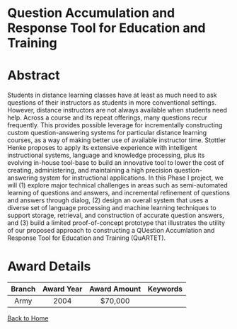 
Question Accumulation and Response Tool for Education and Training
==================================================================

# Abstract


Students in distance learning classes have at least as much need to ask questions of their instructors as students in more conventional settings.  However, distance instructors are not always available when students need help.  Across a course and its repeat offerings, many questions recur frequently.  This provides possible leverage for incrementally constructing custom question-answering systems for particular distance learning courses, as a way of making better use of available instructor time.    Stottler Henke proposes to apply its extensive experience with intelligent instructional systems, language and knowledge processing, plus its evolving in-house tool-base to build an innovative tool to lower the cost of creating, administering, and maintaining a high precision question-answering system for instructional applications.  In this Phase I project, we will (1) explore major technical challenges in areas such as semi-automated learning of questions and answers, and incremental refinement of questions and answers through dialog, (2) design an overall system that uses a diverse set of language processing and machine learning techniques to support storage, retrieval, and construction of accurate question answers, and (3) build a limited proof-of-concept prototype that illustrates the utility of our proposed approach to constructing a QUestion Accumlation and Response Tool for Education and Training (QuARTET).  

# Award Details

|Branch|Award Year|Award Amount|Keywords|
| :---: | :---: | :---: | :---: |
|Army|2004|$70,000||
  
  


[Back to Home](https://github.com/chrischow/dod_sbir_awards/Reports/CC/#951)